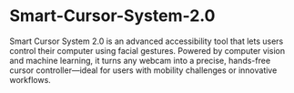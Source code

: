 # Smart-Cursor-System-2.0
Smart Cursor System 2.0 is an advanced accessibility tool that lets users control their computer using facial gestures. Powered by computer vision and machine learning, it turns any webcam into a precise, hands-free cursor controller—ideal for users with mobility challenges or innovative workflows.
